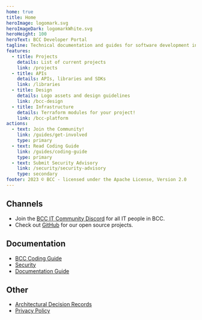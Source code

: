 ```yaml
---
home: true
title: Home
heroImage: logomark.svg
heroImageDark: logomarkWhite.svg
heroHeight: 100
heroText: BCC Developer Portal
tagline: Technical documentation and guides for software development in BCC
features:
  - title: Projects
    details: List of current projects
    link: /projects
  - title: APIs
    details: APIs, libraries and SDKs
    link: /libraries
  - title: Design
    details: Logo assets and design guidelines
    link: /bcc-design
  - title: Infrastructure
    details: Terraform modules for your project!
    link: /bcc-platform
actions:
  - text: Join the Community!
    link: /guides/get-involved
    type: primary
  - text: Read Coding Guide
    link: /guides/coding-guide
    type: primary
  - text: Submit Security Advisory
    link: /security/security-advisory
    type: secondary
footer: 2023 © BCC - licensed under the Apache License, Version 2.0
---
```



## Channels

* Join the [BCC IT Community Discord](https://developer.bcc.no/discord/) for all IT people in BCC.
* Check out [GitHub](https://github.com/bcc-code) for our open source projects.

## Documentation

* [BCC Coding Guide](./guides/coding-guide.md)
* [Security](./security/index.md)
* [Documentation Guide](./bcc-documentation-base/)

## Other

* [Architectural Decision Records](./architectural-decision-records/index.md)
* [Privacy Policy](./privacy-policy.md)
